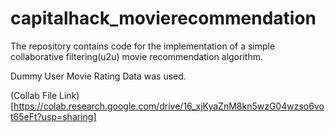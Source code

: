 # capitalhack_movierecommendation
The repository contains code for the implementation of a simple collaborative filtering(u2u) movie recommendation algorithm.

Dummy User Movie Rating Data was used.

(Collab File Link)[https://colab.research.google.com/drive/16_xjKyaZnM8kn5wzG04wzso6vot65eFt?usp=sharing]
